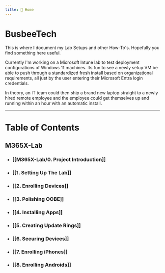```yaml
---
title: 🏡 Home
---
```


# BusbeeTech

This is where I document my Lab Setups and other How-To's. Hopefully you find something here useful. 

Currently I'm working on a Microsoft Intune lab to test deployment configurations of Windows 11 machines. Its fun to see a newly setup VM be able to push through a standardized fresh install based on organizational requirements, all just by the user entering their Microsoft Entra login credentials. 

In theory, an IT team could then ship a brand new laptop straight to a newly hired remote employee and the employee could get themselves up and running within an hour with an automatic install.

---
# Table of Contents
## M365X-Lab

- ### [[M365X-Lab/0. Project Introduction]]
- ### [[1. Setting Up The Lab]]
- ### [[2. Enrolling Devices]]
- ### [[3. Polishing OOBE]]
- ### [[4. Installing Apps]]
- ### [[5. Creating Update Rings]]
- ### [[6. Securing Devices]]
- ### [[7. Enrolling iPhones]]
- ### [[8. Enrolling Androids]]






